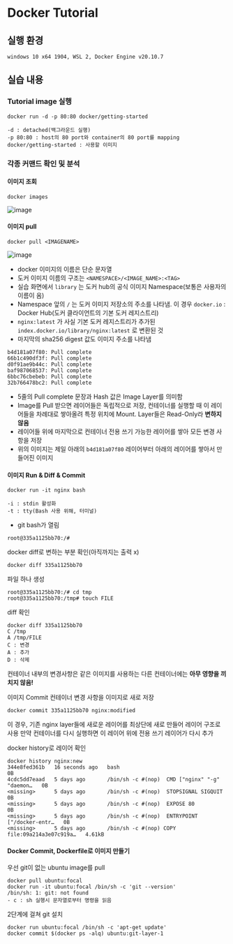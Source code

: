 # Docker Tutorial

## 실행 환경
```
windows 10 x64 1904, WSL 2, Docker Engine v20.10.7
```

## 실습 내용
### Tutorial image 실행
```
docker run -d -p 80:80 docker/getting-started
```
```
-d : detached(백그라운드 실행)
-p 80:80 : host의 80 port와 container의 80 port를 mapping
docker/getting-started : 사용할 이미지
```

### 각종 커맨드 확인 및 분석
#### 이미지 조회
```
docker images
```
![image](https://user-images.githubusercontent.com/43736669/125201284-606c6900-e2a9-11eb-95fa-84e093304bc7.png)

#### 이미지 pull
```
docker pull <IMAGENAME>
```
![image](https://user-images.githubusercontent.com/43736669/125201783-74b16580-e2ab-11eb-9a30-16c3463190e2.png)

  - docker 이미지의 이름은 단순 문자열
  - 도커 이미지 이름의 구조는 `<NAMESPACE>/<IMAGE_NAME>:<TAG>`
  - 실습 화면에서 `library` 는 도커 hub의 공식 이미지 Namespace(보통은 사용자의 이름이 옴)
  - Namespace 앞의 `/` 는 도커 이미지 저장소의 주소를 나타냄. 이 경우 `docker.io` : Docker Hub(도커 클라이언트의 기본 도커 레지스트리)
  - `nginx:latest` 가 사실 기본 도커 레지스트리가 추가된 `index.docker.io/library/nginx:latest` 로 변환된 것
  - 마지막의 sha256 digest 값도 이미지 주소를 나타냄  

  ```
  b4d181a07f80: Pull complete
  66b1c490df3f: Pull complete
  d0f91ae9b44c: Pull complete
  baf987068537: Pull complete
  6bbc76cbebeb: Pull complete
  32b766478bc2: Pull complete
  ```

  - 5줄의 Pull complete 문장과 Hash 값은 Image Layer를 의미함  
  - Image를 Pull 받으면 레이어들은 독립적으로 저장, 컨테이너를 실행할 때 이 레이어들을 차례대로 쌓아올려 특정 위치에 Mount. Layer들은 Read-Only라 **변하지 않음**
  - 레이어들 위에 마지막으로 컨테이너 전용 쓰기 가능한 레이어를 쌓아 모든 변경 사항을 저장
  - 위의 이미지는 제일 아래의 `b4d181a07f80` 레이어부터 아래의 레이어를 쌓아서 만들어진 이미지

#### 이미지 Run & Diff & Commit 
```
docker run -it nginx bash
```
```
-i : stdin 활성화
-t : tty(Bash 사용 위해, 터미널)
```
- git bash가 열림
```
root@335a1125bb70:/#
```
docker diff로 변하는 부분 확인(아직까지는 출력 x)
```
docker diff 335a1125bb70
```
파일 하나 생성
```
root@335a1125bb70:/# cd tmp
root@335a1125bb70:/tmp# touch FILE
```
diff 확인
```
docker diff 335a1125bb70
C /tmp
A /tmp/FILE
C : 변경
A : 추가
D : 삭제
```
컨테이너 내부의 변경사항은 같은 이미지를 사용하는 다른 컨테이너에는 **아무 영향을 끼치지 않음!**
 
이미지 Commit
컨테이너 변경 사항을 이미지로 새로 저장
```
docker commit 335a1125bb70 nginx:modified
```
이 경우, 기존 nginx layer들에 새로운 레이어를 최상단에 새로 만들어 레이어 구조로 사용
만약 컨테이너를 다시 실행하면 이 레이어 위에 전용 쓰기 레이어가 다시 추가

docker history로 레이어 확인
```
docker history nginx:new
344e8fed361b   16 seconds ago   bash                                            0B
4cdc5dd7eaad   5 days ago       /bin/sh -c #(nop)  CMD ["nginx" "-g" "daemon…   0B
<missing>      5 days ago       /bin/sh -c #(nop)  STOPSIGNAL SIGQUIT           0B
<missing>      5 days ago       /bin/sh -c #(nop)  EXPOSE 80                    0B
<missing>      5 days ago       /bin/sh -c #(nop)  ENTRYPOINT ["/docker-entr…   0B
<missing>      5 days ago       /bin/sh -c #(nop) COPY file:09a214a3e07c919a…   4.61kB
```

#### Docker Commit, Dockerfile로 이미지 만들기
우선 git이 없는 ubuntu image를 pull
```
docker pull ubuntu:focal
docker run -it ubuntu:focal /bin/sh -c 'git --version'
/bin/sh: 1: git: not found
- c : sh 실행시 문자열로부터 명령을 읽음
```
2단계에 걸쳐 git 설치
```
docker run ubuntu:focal /bin/sh -c 'apt-get update'
docker commit $(docker ps -alq) ubuntu:git-layer-1

```
